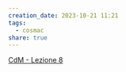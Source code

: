 ```yaml
---
creation_date: 2023-10-21 11:21
tags:
  - cosmac
share: true
---
```


[CdM - Lezione 8](./CdM%20-%20Lezione%208.md#)